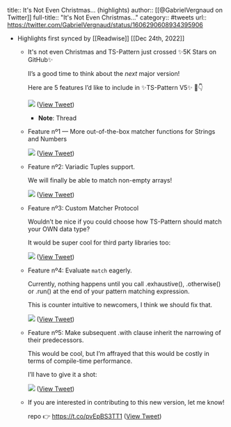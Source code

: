title:: It's Not Even Christmas... (highlights)
author:: [[@GabrielVergnaud on Twitter]]
full-title:: "It's Not Even Christmas..."
category:: #tweets
url:: https://twitter.com/GabrielVergnaud/status/1606290608934395906

- Highlights first synced by [[Readwise]] [[Dec 24th, 2022]]
	- It's not even Christmas and TS-Pattern just crossed ✨5K Stars on GitHub✨
	  
	  Il’s a good time to think about the *next* major version!
	  
	  Here are 5 features I’d like to include in ✨TS-Pattern V5✨ 🧵👇 
	  
	  ![](https://pbs.twimg.com/media/FkqsMhdWIAAr_89.png) ([View Tweet](https://twitter.com/GabrielVergnaud/status/1606290608934395906))
		- **Note**: Thread
	- Feature nº1 — More out-of-the-box matcher functions for Strings and Numbers 
	  
	  ![](https://pbs.twimg.com/media/FkqsX1FXwAIByPH.jpg) ([View Tweet](https://twitter.com/GabrielVergnaud/status/1606290611987947520))
	- Feature nº2: Variadic Tuples support.
	  
	  We will finally be able to match non-empty arrays! 
	  
	  ![](https://pbs.twimg.com/media/FkqttovWQAAmFS2.jpg) ([View Tweet](https://twitter.com/GabrielVergnaud/status/1606290614227652608))
	- Feature nº3: Custom Matcher Protocol
	  
	  Wouldn’t be nice if you could choose how TS-Pattern should match your OWN data type?
	  
	  It would be super cool for third party libraries too: 
	  
	  ![](https://pbs.twimg.com/media/Fkqu-EHXgAcUZh7.jpg) ([View Tweet](https://twitter.com/GabrielVergnaud/status/1606290616760946688))
	- Feature nº4: Evaluate `match` eagerly.
	  
	  Currently, nothing happens until you call .exhaustive(), .otherwise() or .run() at the end of your pattern matching expression.
	  
	  This is counter intuitive to newcomers, I think we should fix that. 
	  
	  ![](https://pbs.twimg.com/media/Fkqvmk2XoAEhSpj.png) ([View Tweet](https://twitter.com/GabrielVergnaud/status/1606290619839569920))
	- Feature nº5: Make subsequent .with clause inherit the narrowing of their predecessors.
	  
	  This would be cool, but I’m affrayed that this would be costly in terms of compile-time performance. 
	  
	  I’ll have to give it a shot: 
	  
	  ![](https://pbs.twimg.com/media/FkqwYffWQAMHzbt.jpg) ([View Tweet](https://twitter.com/GabrielVergnaud/status/1606290622561677312))
	- If you are interested in contributing to this new version, let me know! 
	  
	  repo 👉 https://t.co/pvEpBS3TT1 ([View Tweet](https://twitter.com/GabrielVergnaud/status/1606290625430663168))